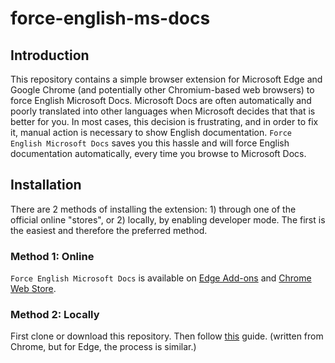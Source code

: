 # force-english-ms-docs

## Introduction

This repository contains a simple browser extension for Microsoft Edge and Google Chrome (and potentially other Chromium-based web browsers) to force English Microsoft Docs. Microsoft Docs are often automatically and poorly translated into other languages when Microsoft decides that that is better for you. In most cases, this decision is frustrating, and in order to fix it, manual action is necessary to show English documentation. `Force English Microsoft Docs` saves you this hassle and will force English documentation automatically, every time you browse to Microsoft Docs. 

## Installation

There are 2 methods of installing the extension: 1) through one of the official online "stores", or 2) locally, by enabling developer mode. The first is the easiest and therefore the preferred method.

### Method 1: Online

`Force English Microsoft Docs` is available on [Edge Add-ons](https://microsoftedge.microsoft.com/addons/detail/force-english-microsoft-d/bdokbobllmhnkpghfckbkmbaheohckdo) and [Chrome Web Store](https://chrome.google.com/webstore/detail/force-english-microsoft-d/bedgpihphimbbgojjlhboegmfbhbhnjh).

### Method 2: Locally

First clone or download this repository. Then follow [this](https://support.google.com/chrome/a/answer/2714278?hl=en) guide. (written from Chrome, but for Edge, the process is similar.)
